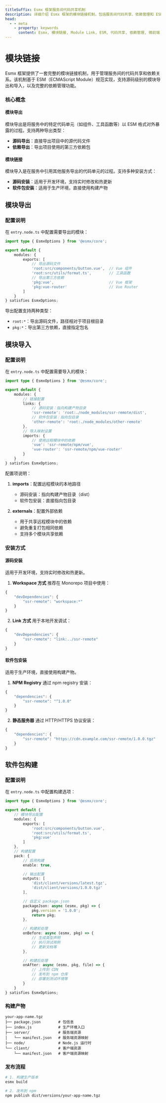 ```yaml
---
titleSuffix: Esmx 框架服务间代码共享机制
description: 详细介绍 Esmx 框架的模块链接机制，包括服务间代码共享、依赖管理和 ESM 规范实现，帮助开发者构建高效的微前端应用。
head:
  - - meta
    - property: keywords
      content: Esmx, 模块链接, Module Link, ESM, 代码共享, 依赖管理, 微前端
---
```


# 模块链接

Esmx 框架提供了一套完整的模块链接机制，用于管理服务间的代码共享和依赖关系。该机制基于 ESM（ECMAScript Module）规范实现，支持源码级别的模块导出和导入，以及完整的依赖管理功能。

### 核心概念

#### 模块导出
模块导出是将服务中的特定代码单元（如组件、工具函数等）以 ESM 格式对外暴露的过程。支持两种导出类型：
- **源码导出**：直接导出项目中的源代码文件
- **依赖导出**：导出项目使用的第三方依赖包

#### 模块链接
模块导入是在服务中引用其他服务导出的代码单元的过程。支持多种安装方式：
- **源码安装**：适用于开发环境，支持实时修改和热更新
- **软件包安装**：适用于生产环境，直接使用构建产物

## 模块导出

### 配置说明

在 `entry.node.ts` 中配置需要导出的模块：

```ts title="src/entry.node.ts"
import type { EsmxOptions } from '@esmx/core';

export default {
    modules: {
        exports: [
            // 导出源码文件
            'root:src/components/button.vue',  // Vue 组件
            'root:src/utils/format.ts',        // 工具函数
            // 导出第三方依赖
            'pkg:vue',                         // Vue 框架
            'pkg:vue-router'                   // Vue Router
        ]
    }
} satisfies EsmxOptions;
```

导出配置支持两种类型：
- `root:*`：导出源码文件，路径相对于项目根目录
- `pkg:*`：导出第三方依赖，直接指定包名

## 模块导入

### 配置说明

在 `entry.node.ts` 中配置需要导入的模块：

```ts title="src/entry.node.ts"
import type { EsmxOptions } from '@esmx/core';

export default {
    modules: {
        // 链接配置
        links: {
            // 源码安装：指向构建产物目录
            'ssr-remote': 'root:./node_modules/ssr-remote/dist',
            // 软件包安装：指向包目录
            'other-remote': 'root:./node_modules/other-remote'
        },
        // 导入映射设置
        imports: {
            // 使用远程模块中的依赖
            'vue': 'ssr-remote/npm/vue',
            'vue-router': 'ssr-remote/npm/vue-router'
        }
    }
} satisfies EsmxOptions;
```

配置项说明：
1. **imports**：配置远程模块的本地路径
   - 源码安装：指向构建产物目录（dist）
   - 软件包安装：直接指向包目录

2. **externals**：配置外部依赖
   - 用于共享远程模块中的依赖
   - 避免重复打包相同依赖
   - 支持多个模块共享依赖

### 安装方式

#### 源码安装
适用于开发环境，支持实时修改和热更新。

1. **Workspace 方式**
推荐在 Monorepo 项目中使用：
```ts title="package.json"
{
    "devDependencies": {
        "ssr-remote": "workspace:*"
    }
}
```

2. **Link 方式**
用于本地开发调试：
```ts title="package.json"
{
    "devDependencies": {
        "ssr-remote": "link:../ssr-remote"
    }
}
```

#### 软件包安装
适用于生产环境，直接使用构建产物。

1. **NPM Registry**
通过 npm registry 安装：
```ts title="package.json"
{
    "dependencies": {
        "ssr-remote": "^1.0.0"
    }
}
```

2. **静态服务器**
通过 HTTP/HTTPS 协议安装：
```ts title="package.json"
{
    "dependencies": {
        "ssr-remote": "https://cdn.example.com/ssr-remote/1.0.0.tgz"
    }
}
```

## 软件包构建

### 配置说明

在 `entry.node.ts` 中配置构建选项：

```ts title="src/entry.node.ts"
import type { EsmxOptions } from '@esmx/core';

export default {
    // 模块导出配置
    modules: {
        exports: [
            'root:src/components/button.vue',
            'root:src/utils/format.ts',
            'pkg:vue'
        ]
    },
    // 构建配置
    pack: {
        // 启用构建
        enable: true,

        // 输出配置
        outputs: [
            'dist/client/versions/latest.tgz',
            'dist/client/versions/1.0.0.tgz'
        ],

        // 自定义 package.json
        packageJson: async (esmx, pkg) => {
            pkg.version = '1.0.0';
            return pkg;
        },

        // 构建前处理
        onBefore: async (esmx, pkg) => {
            // 生成类型声明
            // 执行测试用例
            // 更新文档等
        },

        // 构建后处理
        onAfter: async (esmx, pkg, file) => {
            // 上传到 CDN
            // 发布到 npm 仓库
            // 部署到测试环境等
        }
    }
} satisfies EsmxOptions;
```

### 构建产物

```
your-app-name.tgz
├── package.json        # 包信息
├── index.js            # 生产环境入口
├── server/             # 服务端资源
│   └── manifest.json   # 服务端资源映射
├── node/               # Node.js 运行时
└── client/             # 客户端资源
    └── manifest.json   # 客户端资源映射
```

### 发布流程

```bash
# 1. 构建生产版本
esmx build

# 2. 发布到 npm
npm publish dist/versions/your-app-name.tgz
```
